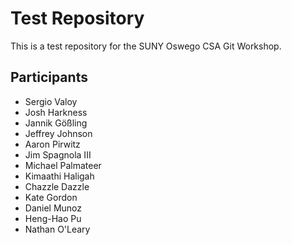# Test Repository
This is a test repository for the SUNY Oswego CSA Git Workshop.

## Participants
* Sergio Valoy
* Josh Harkness
* Jannik Gößling
* Jeffrey Johnson
* Aaron Pirwitz
* Jim Spagnola III
* Michael Palmateer
* Kimaathi Haligah
* Chazzle Dazzle
* Kate Gordon
* Daniel Munoz
* Heng-Hao Pu
* Nathan O'Leary
